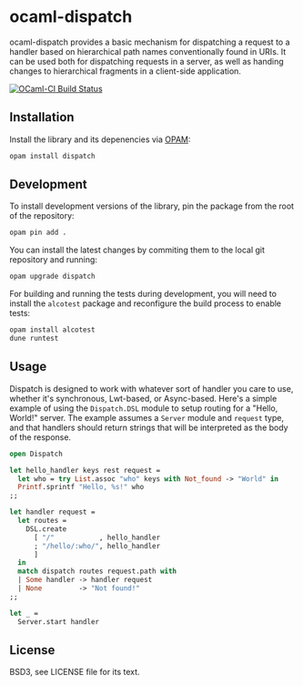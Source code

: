 # ocaml-dispatch

ocaml-dispatch provides a basic mechanism for dispatching a request to a
handler based on hierarchical path names conventionally found in URIs. It can be
used both for dispatching requests in a server, as well as handing changes to
hierarchical fragments in a client-side application.

[![OCaml-CI Build Status](https://img.shields.io/endpoint?url=https://ci.ocamllabs.io/badge/inhabitedtype/ocaml-dispatch/master)](https://ci.ocamllabs.io/github/inhabitedtype/ocaml-dispatch)

## Installation

Install the library and its depenencies via [OPAM][opam]:

[opam]: http://opam.ocaml.org/

```bash
opam install dispatch
```

## Development

To install development versions of the library, pin the package from the root
of the repository:

```bash
opam pin add .
```

You can install the latest changes by commiting them to the local git
repository and running:

```bash
opam upgrade dispatch
```

For building and running the tests during development, you will need to install
the `alcotest` package and reconfigure the build process to enable tests:

```bash
opam install alcotest
dune runtest
```

## Usage

Dispatch is designed to work with whatever sort of handler you care to use,
whether it's synchronous, Lwt-based, or Async-based. Here's a simple example of
using the `Dispatch.DSL` module to setup routing for a "Hello, World!" server.
The example assumes a `Server` module and `request` type, and that handlers
should return strings that will be interpreted as the body of the response.

```ocaml
open Dispatch

let hello_handler keys rest request =
  let who = try List.assoc "who" keys with Not_found -> "World" in
  Printf.sprintf "Hello, %s!" who
;;

let handler request =
  let routes = 
    DSL.create 
      [ "/"           , hello_handler
      ; "/hello/:who/", hello_handler
      ] 
  in
  match dispatch routes request.path with
  | Some handler -> handler request
  | None         -> "Not found!"
;;

let _ =
  Server.start handler
```

## License

BSD3, see LICENSE file for its text.
